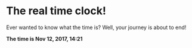 # The real time clock!

Ever wanted to know what the time is? Well, your journey is about to end!

**The time is Nov 12, 2017, 14:21**